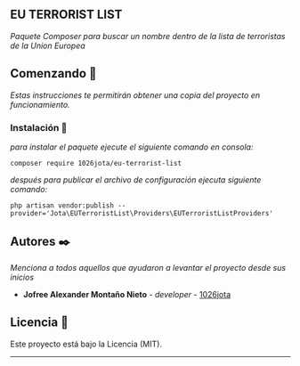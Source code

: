 ## EU TERRORIST LIST

_Paquete Composer para buscar un nombre dentro de la lista de terroristas de la Union Europea_

## Comenzando 🚀

_Estas instrucciones te permitirán obtener una copia del proyecto en funcionamiento._

### Instalación 🔧

_para instalar el paquete ejecute el siguiente comando en consola:_

```
composer require 1026jota/eu-terrorist-list
```

_después para publicar el archivo de configuración ejecuta siguiente comando:_

```
php artisan vendor:publish --provider='Jota\EUTerroristList\Providers\EUTerroristListProviders'
```
## Autores ✒️

_Menciona a todos aquellos que ayudaron a levantar el proyecto desde sus inicios_

* **Jofree Alexander Montaño Nieto** - *developer* - [1026jota](https://github.com/1026jota)

## Licencia 📄

Este proyecto está bajo la Licencia (MIT).

---